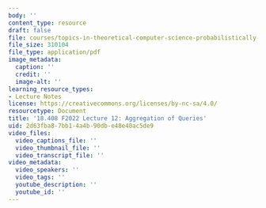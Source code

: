 ```yaml
---
body: ''
content_type: resource
draft: false
file: courses/topics-in-theoretical-computer-science-probabilistically-checkable-proofs/mit18_408f22_lec12.pdf
file_size: 310104
file_type: application/pdf
image_metadata:
  caption: ''
  credit: ''
  image-alt: ''
learning_resource_types:
- Lecture Notes
license: https://creativecommons.org/licenses/by-nc-sa/4.0/
resourcetype: Document
title: '18.408 F2022 Lecture 12: Aggregation of Queries'
uid: 2d63fba8-7bb1-4a4b-90db-e48e40ac5de9
video_files:
  video_captions_file: ''
  video_thumbnail_file: ''
  video_transcript_file: ''
video_metadata:
  video_speakers: ''
  video_tags: ''
  youtube_description: ''
  youtube_id: ''
---
```


